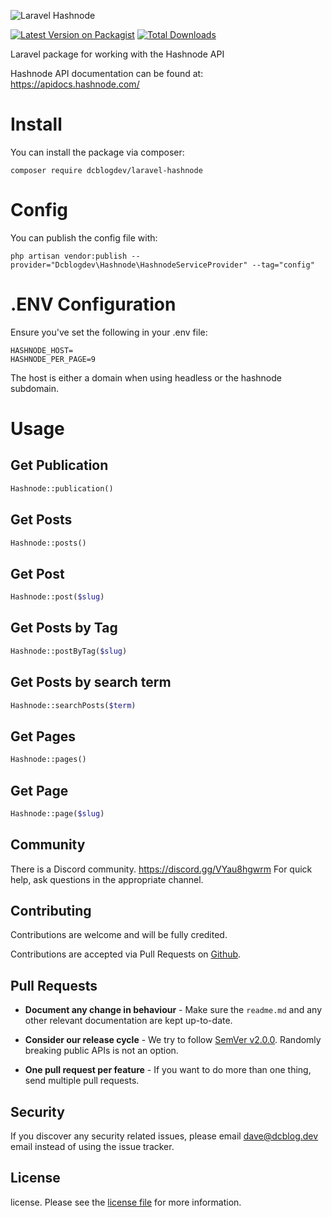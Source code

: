 
![Laravel Hashnode](https://github.com/dcblogdev/laravel-hashnode/assets/1018170/e52fb7f5-8996-4501-9f60-080bae96b9aa)

[![Latest Version on Packagist](https://img.shields.io/packagist/v/dcblogdev/laravel-hashnode.svg?style=flat-square)](https://packagist.org/packages/dcblogdev/laravel-hashnode)
[![Total Downloads](https://img.shields.io/packagist/dt/dcblogdev/laravel-hashnode.svg?style=flat-square)](https://packagist.org/packages/dcblogdev/laravel-hashnode)

Laravel package for working with the Hashnode API

Hashnode API documentation can be found at:
https://apidocs.hashnode.com/

# Install

You can install the package via composer:

```
composer require dcblogdev/laravel-hashnode
```

# Config

You can publish the config file with:

```
php artisan vendor:publish --provider="Dcblogdev\Hashnode\HashnodeServiceProvider" --tag="config"
```

# .ENV Configuration

Ensure you've set the following in your .env file:

```
HASHNODE_HOST=
HASHNODE_PER_PAGE=9
```

The host is either a domain when using headless or the hashnode subdomain.


# Usage

## Get Publication

```php
Hashnode::publication()
```

## Get Posts

```php
Hashnode::posts()
```

## Get Post

```php
Hashnode::post($slug)
```

## Get Posts by Tag

```php
Hashnode::postByTag($slug)
```

## Get Posts by search term

```php
Hashnode::searchPosts($term)
```

## Get Pages

```php
Hashnode::pages()
```

## Get Page

```php
Hashnode::page($slug)
```

## Community

There is a Discord community. https://discord.gg/VYau8hgwrm For quick help, ask questions in the appropriate channel.

## Contributing

Contributions are welcome and will be fully credited.

Contributions are accepted via Pull Requests on [Github][4].

## Pull Requests

- **Document any change in behaviour** - Make sure the `readme.md` and any other relevant documentation are kept up-to-date.

- **Consider our release cycle** - We try to follow [SemVer v2.0.0][5]. Randomly breaking public APIs is not an option.

- **One pull request per feature** - If you want to do more than one thing, send multiple pull requests.

## Security

If you discover any security related issues, please email dave@dcblog.dev email instead of using the issue tracker.

## License

license. Please see the [license file][6] for more information.

[4]:    https://github.com/dcblogdev/laravel-hashnode
[5]:    http://semver.org/
[6]:    license.md
